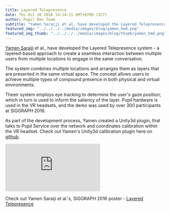 ```yaml
--- 
title: Layered Telepresence
date: Thu Oct 20 2016 14:14:11 GMT+0700 (ICT) 
author: Pupil Dev Team 
subtitle: "Yamen Saraiji et al. have developed the Layered Telepresence system - a layered-based approach to create a seamless interaction between multiple users from multiple locations to engage in the same conversation..."
featured_img: "../../../../media/images/blog/yamen_hmd.png"
featured_img_thumb: "../../../../media/images/blog/thumb/yamen_hmd.png"
---
```


[Yamen Saraiji](http://myamens.com/) et al., have developed the Layered Telepresence system - a layered-based approach to create a seamless interaction between multiple users from multiple locations to engage in the same conversation.

The system combines multiple locations and arranges them as layers that are presented in the same virtual space. The concept allows users to achieve multiple types of compound presence in both physical and virtual environments.

Theeir system employs eye tracking to determine the user's gaze position; which in turn is used to inform the saliency of the layer. Pupil hardware is used in the VR headsets, and the demo was used by over 300 participants at SIGGRAPH 2016.

As part of the development process, Yamen created a Unity3d plugin, that talks to Pupil Service over the network and coordinates calibration within the VR headset. Check out Yamen's Unity3d calibration plugin here on [github](https://github.com/mrayy/PupilHMDCalibration).

<div class="Feature-video-container-16by9">
	<iframe class="Feature-video" src="https://player.vimeo.com/video/162990147" frameborder="0" webkitallowfullscreen mozallowfullscreen allowfullscreen></iframe>
</div>

Check out Yamen Saraiji et al.'s, SIGGRAPH 2016 poster - [Layered Telepresence](http://s2016.siggraph.org/poster_pdfs/Poster_24_-_0074.pdf) 

